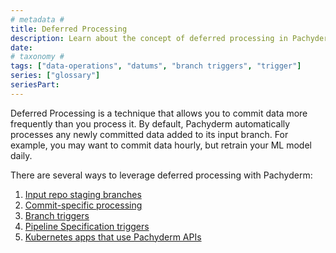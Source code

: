 ```yaml
---
# metadata #
title: Deferred Processing
description: Learn about the concept of deferred processing in Pachyderm.
date:
# taxonomy #
tags: ["data-operations", "datums", "branch triggers", "trigger"]
series: ["glossary"]
seriesPart:
---
```


Deferred Processing is a technique that allows you to commit data more frequently than you process it. By default, Pachyderm automatically processes any newly committed data added to its input branch. For example, you may want to commit data hourly, but retrain your ML model daily. 

There are several ways to leverage deferred processing with Pachyderm:

1. [Input repo staging branches](TBD)
2. [Commit-specific processing](TBD)
3. [Branch triggers](TBD)
4. [Pipeline Specification triggers](TBD)
5. [Kubernetes apps that use Pachyderm APIs](TBD)

<!-- Todo: create guides for each method -->

 